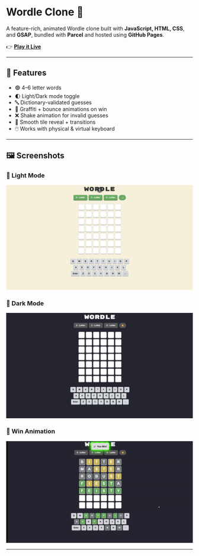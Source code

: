 # Wordle Clone 🎯

A feature-rich, animated Wordle clone built with **JavaScript, HTML, CSS**, and **GSAP**, bundled with **Parcel** and hosted using **GitHub Pages**.

👉 **[Play it Live](https://basit-ayub.github.io/wordle/)**

---

## 🌟 Features

- 🟢 4–6 letter words
- 🌓 Light/Dark mode toggle
- 🔤 Dictionary-validated guesses
- 🎉 Graffiti + bounce animations on win
- ❌ Shake animation for invalid guesses
- 🧠 Smooth tile reveal + transitions
- 🖱️ Works with physical & virtual keyboard

---

## 🖼️ Screenshots

### 🔆 Light Mode
![Light Theme](./assets/light-theme.png)

### 🌙 Dark Mode
![Dark Theme](./assets/dark-theme.png)

### 🎉 Win Animation
![Win](./assets/win.png)

---

